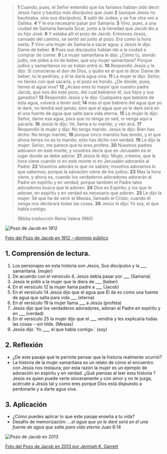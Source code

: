 >  **1** Cuando, pues, el Señor entendió que los fariseos habían oído decir: 
   Jesús hace y bautiza más discípulos que Juan
   **2** (aunque Jesús no bautizaba, sino sus discípulos), 
   **3** salió de Judea, 
   y se fue otra vez a Galilea.
   **4** Y le era necesario pasar por Samaria. 
   **5** Vino, pues, a una ciudad de Samaria llamada Sicar, junto a la 
   heredad que Jacob dio a su hijo José. 
   **6** Y estaba allí el pozo de Jacob. Entonces Jesús, cansado del camino,
   se sentó así junto al pozo. Era como la hora sexta.
   **7** Vino una mujer de Samaria a sacar agua; y Jesús le dijo: Dame de 
   beber.
   **8** Pues sus discípulos habían ido a la ciudad a comprar de comer. 
   **9** La mujer samaritana le dijo: ¿Cómo tú, siendo judío, me pides a mí de 
   beber, que soy mujer samaritana? Porque judíos y samaritanos no se 
   tratan entre sí. 
   **10** Respondió Jesús y le dijo: Si conocieras el don de Dios, y quién 
   es el que te dice: Dame de beber; tú le pedirías, y él te daría agua viva.
   **11** La mujer le dijo: Señor, no tienes con qué sacarla, y el pozo es 
   hondo. ¿De dónde, pues, tienes el agua viva? 
   **12** ¿Acaso eres tú mayor que nuestro padre Jacob, que nos dio este pozo, 
   del cual bebieron él, sus hijos y sus ganados? 
   **13** Respondió Jesús y le dijo: Cualquiera que bebiere de esta agua, 
   volverá a tener sed; 
   **14** mas el que bebiere del agua que yo le daré, no tendrá sed jamás; 
   sino que el agua que yo le daré será en él una fuente de agua que salte 
   para vida eterna. 
   **15** La mujer le dijo: Señor, dame esa agua, para que no tenga yo sed,
   ni venga aquí a sacarla. 
   **16** Jesús le dijo: Ve, llama a tu marido, y ven acá. 
   **17** Respondió la mujer y dijo: No tengo marido. Jesús le dijo: 
   Bien has dicho: No tengo marido; 
   **18** porque cinco maridos has tenido, y el que ahora tienes no es tu 
   marido; esto has dicho con verdad. 
   **19** Le dijo la mujer: Señor, me parece que tú eres profeta. 
   **20** Nuestros padres adoraron en este monte, y vosotros decís que en 
   Jerusalén es el lugar donde se debe adorar. 
   **21** Jesús le dijo: Mujer, créeme, que la hora viene cuando ni en este 
   monte ni en Jerusalén adoraréis al Padre. 
   **22** Vosotros adoráis lo que no sabéis; nosotros adoramos lo que sabemos;
   porque la salvación viene de los judíos. **23** Mas la hora viene, y ahora
   es, cuando los verdaderos adoradores adorarán al Padre en espíritu y en 
   verdad; porque también el Padre tales adoradores busca que le adoren. 
   **24** Dios es Espíritu; y los que le adoran, en espíritu y en verdad es 
   necesario que adoren. 
   **25** Le dijo la mujer: Sé que ha de venir el Mesías, llamado el Cristo; 
   cuando él venga nos declarará todas las cosas. 
   **26** Jesús le dijo: Yo soy, el que habla contigo.   

> (Biblia traducción Reina Valera 1960)

![Pozo de Jacob en 1912](/img/Nablus_jacob_well_1912.jpg "Pozo de Jacob en 1912")

[Foto del Pozo de Jacob en 1912 --dominio público](https://en.wikipedia.org/wiki/Jacob%27s_Well#/media/File:Nablus_jacob_well_1912.jpg)

## 1. Comprensión de lectura.

1. Los personajes en esta historia son Jesús, Sus discípulos y la ___
   samaritana. (mujer)
2. De acuerdo con el versículo 4, Jesús debía pasar por ___ (Samaria)
3. Jesús le pidió a la mujer que le diera de ___ (beber)
4. En el versículo 12 la mujer llama padre a ___ (Jacob)
5. En el versículo 14 Jesús dijo que el agua que Él da es como una
   fuente de agua que salta para vida ___ (eterna)
6. En el versículo 19 la mujer llama ___ a Jesús (profeta)
7. Jesús dijo que los verdaderos adoradores, adoran al Padre en espíritu y
   en ___ (verdad)
8. En el versículo 25 la mujer dijo que el ___ vendría y les explicaría
   todas las cosas --sin tilde. (Mesias)
9. Jesús dijo `Yo ___, el que habla contigo.´ (soy)

## 2. Reflexión

* ¿De este pasaje qué te permite pensar que la historia realmente ocurrió?
* La historia de la mujer samaritana es un relato de cómo el encuentro con 
  Jesús nos restaura; por esta razón la mujer es un ejemplo de adoración 
  en espíritu y en verdad. ¿Qué piensas al leer esta historia ? Jesús es 
  quien puede verte sinceramente y con amor y no te juzga, acércate a 
  Jesús tal y como eres porque Dios está dispuesto a perdonarte y a darte 
  agua viva.

## 3. Aplicación

* ¿Cómo puedes aplicar lo que este pasaje enseña a tu vida?
* Desafío de memorización: _…el agua que yo le daré será en él una fuente de agua que salte para vida eterna_ Juan 6:14

![Pozo de Jacob en 2013](/img/j2013.jpg "Pozo de Jacob en 2013")

[Foto del Pozo de Jacob en 2013 por Jermiah K. Garrett](https://en.wikipedia.org/wiki/Jacob%27s_Well#/media/File:Jacob's_Well_in_2013.jpg)
